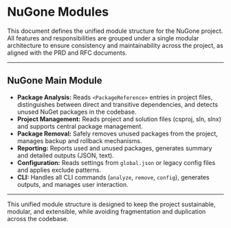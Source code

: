 # NuGone Modules

This document defines the unified module structure for the NuGone project. All features and responsibilities are grouped under a single modular architecture to ensure consistency and maintainability across the project, as aligned with the PRD and RFC documents.

---

## NuGone Main Module

- **Package Analysis:** Reads `<PackageReference>` entries in project files, distinguishes between direct and transitive dependencies, and detects unused NuGet packages in the codebase.
- **Project Management:** Reads project and solution files (csproj, sln, slnx) and supports central package management.
- **Package Removal:** Safely removes unused packages from the project, manages backup and rollback mechanisms.
- **Reporting:** Reports used and unused packages, generates summary and detailed outputs (JSON, text).
- **Configuration:** Reads settings from `global.json` or legacy config files and applies exclude patterns.
- **CLI:** Handles all CLI commands (`analyze`, `remove`, `config`), generates outputs, and manages user interaction.

---

This unified module structure is designed to keep the project sustainable, modular, and extensible, while avoiding fragmentation and duplication across the codebase.

